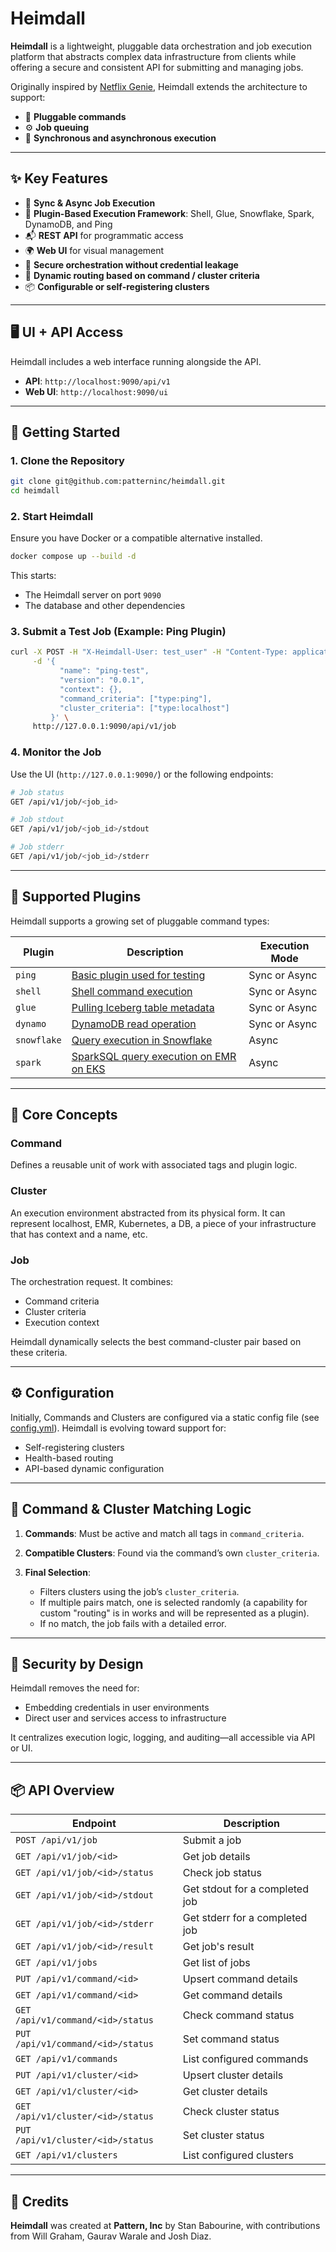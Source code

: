 # Heimdall

**Heimdall** is a lightweight, pluggable data orchestration and job execution platform that abstracts complex data infrastructure from clients while offering a secure and consistent API for submitting and managing jobs.

Originally inspired by [Netflix Genie](https://github.com/Netflix/genie), Heimdall extends the architecture to support:

* 🔌 **Pluggable commands**
* ⚙️ **Job queuing**
* 📡 **Synchronous and asynchronous execution**

---

## ✨ Key Features

* 🔁 **Sync & Async Job Execution**
* 🧩 **Plugin-Based Execution Framework**: Shell, Glue, Snowflake, Spark, DynamoDB, and Ping
* 📬 **REST API** for programmatic access
* 🌍 **Web UI** for visual management
* 🔐 **Secure orchestration without credential leakage**
* 🧠 **Dynamic routing based on command / cluster criteria**
* 📦 **Configurable or self-registering clusters**

---

## 🖥️ UI + API Access

Heimdall includes a web interface running alongside the API.

* **API**: `http://localhost:9090/api/v1`
* **Web UI**: `http://localhost:9090/ui`

---

## 🚀 Getting Started

### 1. Clone the Repository

```bash
git clone git@github.com:patterninc/heimdall.git
cd heimdall
```

### 2. Start Heimdall

Ensure you have Docker or a compatible alternative installed.

```bash
docker compose up --build -d
```

This starts:

* The Heimdall server on port `9090`
* The database and other dependencies

### 3. Submit a Test Job (Example: Ping Plugin)

```bash
curl -X POST -H "X-Heimdall-User: test_user" -H "Content-Type: application/json" \
     -d '{
           "name": "ping-test",
           "version": "0.0.1",
           "context": {},
           "command_criteria": ["type:ping"],
           "cluster_criteria": ["type:localhost"]
         }' \
     http://127.0.0.1:9090/api/v1/job
```

### 4. Monitor the Job

Use the UI (`http://127.0.0.1:9090/`) or the following endpoints:

```bash
# Job status
GET /api/v1/job/<job_id>

# Job stdout
GET /api/v1/job/<job_id>/stdout

# Job stderr
GET /api/v1/job/<job_id>/stderr
```

---

## 🔌 Supported Plugins

Heimdall supports a growing set of pluggable command types:

| Plugin      | Description                            | Execution Mode |
| ----------- | -------------------------------------- | -------------- |
| `ping`      | [Basic plugin used for testing](https://github.com/patterninc/heimdall/blob/main/plugins/ping/README.md)          | Sync or Async  |
| `shell`     | [Shell command execution](https://github.com/patterninc/heimdall/blob/main/plugins/shell/README.md)                | Sync or Async  |
| `glue`      | [Pulling Iceberg table metadata](https://github.com/patterninc/heimdall/blob/main/plugins/glue/README.md)         | Sync or Async  |
| `dynamo`    | [DynamoDB read operation](https://github.com/patterninc/heimdall/blob/main/plugins/dynamo/README.md)                | Sync or Async  |
| `snowflake` | [Query execution in Snowflake](https://github.com/patterninc/heimdall/blob/main/plugins/snowflake/README.md)           | Async          |
| `spark`     | [SparkSQL query execution on EMR on EKS](https://github.com/patterninc/heimdall/blob/main/plugins/spark/README.md) | Async          |

---

## 🧬 Core Concepts

### **Command**

Defines a reusable unit of work with associated tags and plugin logic.

### **Cluster**

An execution environment abstracted from its physical form. It can represent localhost, EMR, Kubernetes, a DB, a piece of your infrastructure that has context and a name, etc.

### **Job**

The orchestration request. It combines:

* Command criteria
* Cluster criteria
* Execution context

Heimdall dynamically selects the best command-cluster pair based on these criteria.

---

## ⚙️ Configuration

Initially, Commands and Clusters are configured via a static config file (see [config.yml](https://github.com/patterninc/heimdall/blob/main/configs/local.yaml)). Heimdall is evolving toward support for:

* Self-registering clusters
* Health-based routing
* API-based dynamic configuration

---

## 🔁 Command & Cluster Matching Logic

1. **Commands**: Must be active and match all tags in `command_criteria`.
2. **Compatible Clusters**: Found via the command’s own `cluster_criteria`.
3. **Final Selection**:

   * Filters clusters using the job’s `cluster_criteria`.
   * If multiple pairs match, one is selected randomly (a capability for custom "routing" is in works and will be represented as a plugin).
   * If no match, the job fails with a detailed error.

---

## 🔐 Security by Design

Heimdall removes the need for:

* Embedding credentials in user environments
* Direct user and services access to infrastructure

It centralizes execution logic, logging, and auditing—all accessible via API or UI.

---

## 📦 API Overview

| Endpoint                          | Description                    |
| --------------------------------- | ------------------------------ |
| `POST /api/v1/job`                | Submit a job                   |
| `GET /api/v1/job/<id>`            | Get job details                |
| `GET /api/v1/job/<id>/status`     | Check job status               |
| `GET /api/v1/job/<id>/stdout`     | Get stdout for a completed job |
| `GET /api/v1/job/<id>/stderr`     | Get stderr for a completed job |
| `GET /api/v1/job/<id>/result`     | Get job's result               |
| `GET /api/v1/jobs`                | Get list of jobs               |
| `PUT /api/v1/command/<id>`        | Upsert command details         |
| `GET /api/v1/command/<id>`        | Get command details            |
| `GET /api/v1/command/<id>/status` | Check command status           |
| `PUT /api/v1/command/<id>/status` | Set command status             |
| `GET /api/v1/commands`            | List configured commands       |
| `PUT /api/v1/cluster/<id>`        | Upsert cluster details         |
| `GET /api/v1/cluster/<id>`        | Get cluster details            |
| `GET /api/v1/cluster/<id>/status` | Check cluster status           |
| `PUT /api/v1/cluster/<id>/status` | Set cluster status             |
| `GET /api/v1/clusters`            | List configured clusters       |


---

## 👥 Credits

**Heimdall** was created at **Pattern, Inc** by Stan Babourine, with contributions from Will Graham, Gaurav Warale and Josh Diaz.
